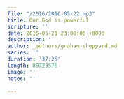 ```yaml
---
file: "/2016/2016-05-22.mp3"
title: Our God is powerful
scripture: ''
date: 2016-05-21 23:00:00 +0000
description: ''
author: _authors/graham-sheppard.md
series: ''
duration: '37:25'
length: 89723576
image: ''
notes: ''

---
```

